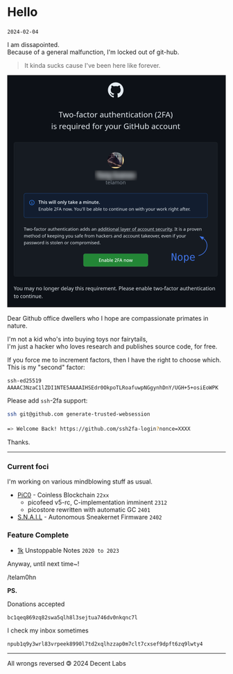 # Hello
`2024-02-04`

I am dissapointed.  
Because of a general malfunction, I'm locked out of git-hub.  

> It kinda sucks cause I've been here like forever.  


![not gonna](i/more-like-4th-factor.png)


Dear Github office dwellers who
I hope are compassionate primates in nature.

I'm not a kid who's into buying toys nor fairytails,  
I'm just a hacker who loves research and publishes source code, for free.

If you force me to increment factors, then I have the right to choose which.  
This is my "second" factor:  

```
ssh-ed25519 AAAAC3NzaC1lZDI1NTE5AAAAIHSEdr0OkpoTLRoafuwpNGgynhDnY/UGH+5+osiEoWPK
```

Please add `ssh`-2fa support:

```bash
ssh git@github.com generate-trusted-websession

=> Welcome Back! https://github.com/ssh2fa-login?nonce=XXXX
```

Thanks.

---

### Current foci

I'm working on various mindblowing stuff as usual.

- [PiC0](/telamon/picostack) - Coinless Blockchain `22xx`
    - picofeed v5-rc, C-implementation imminent `2312`
    - picostore rewritten with automatic GC `2401`
- [S.N.A.I.L](https://git.sr.ht/~telamohn/snail) - Autonomous Sneakernet Firmware `2402`
<!-- - [glog](/glog.sh) - Minimal Nomadic Blog over Git -->

### Feature Complete

- [1k](https://pure.xorcery.co) Unstoppable Notes `2020 to 2023`

Anyway, until next time~!  

/telam0hn


**PS.**

Donations accepted

```
bc1qeq869zq82swa5qlh8l3sejtua746dv0nkqnc7l
```

I check my inbox sometimes

```
npub1q9y3wrl83vrpeek8990l7td2xqlhzzap0m7clt7cxsef9dpft6zq9lwty4
```

--------------

All wrongs reversed &#x1f12f; 2024 Decent Labs

